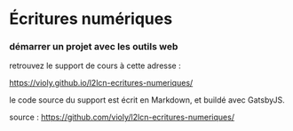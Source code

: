 # Écritures numériques
### démarrer un projet avec les outils web

retrouvez le support de cours à cette adresse :

https://violy.github.io/l2lcn-ecritures-numeriques/

le code source du support est écrit en Markdown, 
et buildé avec GatsbyJS.

source : https://github.com/violy/l2lcn-ecritures-numeriques/